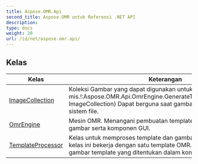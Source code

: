 ```yaml
---
title: Aspose.OMR.Api
second_title: Aspose.OMR untuk Referensi .NET API
description: 
type: docs
weight: 20
url: /id/net/aspose.omr.api/
---
```



## Kelas

| Kelas | Keterangan |
| --- | --- |
| [ImageCollection](./imagecollection/) | Koleksi Gambar yang dapat digunakan untuk Pembuatan template. mis.!:Aspose.OMR.Api.OmrEngine.GenerateTemplate(MemoryStream, ImageCollection) Dapat berguna saat gambar Anda tidak ada dalam sistem file. |
| [OmrEngine](./omrengine/) | Mesin OMR. Menangani pembuatan template dan kelas pemrosesan gambar serta komponen GUI. |
| [TemplateProcessor](./templateprocessor/) | Kelas untuk memproses template dan gambar.  Setiap instance dari kelas ini bekerja dengan satu template OMR. Mampu mengenali gambar template yang ditentukan dalam konstruktor. |


